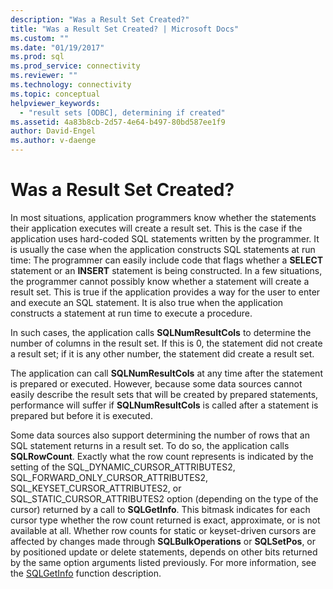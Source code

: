 ```yaml
---
description: "Was a Result Set Created?"
title: "Was a Result Set Created? | Microsoft Docs"
ms.custom: ""
ms.date: "01/19/2017"
ms.prod: sql
ms.prod_service: connectivity
ms.reviewer: ""
ms.technology: connectivity
ms.topic: conceptual
helpviewer_keywords: 
  - "result sets [ODBC], determining if created"
ms.assetid: 4a83b8cb-2d57-4e64-b497-80bd587ee1f9
author: David-Engel
ms.author: v-daenge
---
```

# Was a Result Set Created?
In most situations, application programmers know whether the statements their application executes will create a result set. This is the case if the application uses hard-coded SQL statements written by the programmer. It is usually the case when the application constructs SQL statements at run time: The programmer can easily include code that flags whether a **SELECT** statement or an **INSERT** statement is being constructed. In a few situations, the programmer cannot possibly know whether a statement will create a result set. This is true if the application provides a way for the user to enter and execute an SQL statement. It is also true when the application constructs a statement at run time to execute a procedure.  
  
 In such cases, the application calls **SQLNumResultCols** to determine the number of columns in the result set. If this is 0, the statement did not create a result set; if it is any other number, the statement did create a result set.  
  
 The application can call **SQLNumResultCols** at any time after the statement is prepared or executed. However, because some data sources cannot easily describe the result sets that will be created by prepared statements, performance will suffer if **SQLNumResultCols** is called after a statement is prepared but before it is executed.  
  
 Some data sources also support determining the number of rows that an SQL statement returns in a result set. To do so, the application calls **SQLRowCount**. Exactly what the row count represents is indicated by the setting of the SQL_DYNAMIC_CURSOR_ATTRIBUTES2, SQL_FORWARD_ONLY_CURSOR_ATTRIBUTES2, SQL_KEYSET_CURSOR_ATTRIBUTES2, or SQL_STATIC_CURSOR_ATTRIBUTES2 option (depending on the type of the cursor) returned by a call to **SQLGetInfo**. This bitmask indicates for each cursor type whether the row count returned is exact, approximate, or is not available at all. Whether row counts for static or keyset-driven cursors are affected by changes made through **SQLBulkOperations** or **SQLSetPos**, or by positioned update or delete statements, depends on other bits returned by the same option arguments listed previously. For more information, see the [SQLGetInfo](../../../odbc/reference/syntax/sqlgetinfo-function.md) function description.
